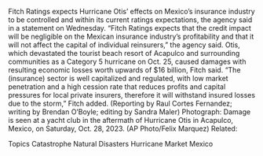 Fitch Ratings expects Hurricane Otis’ effects on Mexico’s insurance industry to be controlled and within its current ratings expectations, the agency said in a statement on Wednesday.
“Fitch Ratings expects that the credit impact will be negligible on the Mexican insurance industry’s profitability and that it will not affect the capital of individual reinsurers,” the agency said.
Otis, which devastated the tourist beach resort of Acapulco and surrounding communities as a Category 5 hurricane on Oct. 25, caused damages with resulting economic losses worth upwards of $16 billion, Fitch said.
“The (insurance) sector is well capitalized and regulated, with low market penetration and a high cession rate that reduces profits and capital pressures for local private insurers, therefore it will withstand insured losses due to the storm,” Fitch added.
(Reporting by Raul Cortes Fernandez; writing by Brendan O’Boyle; editing by Sandra Maler)
Photograph: Damage is seen at a yacht club in the aftermath of Hurricane Otis in Acapulco, Mexico, on Saturday, Oct. 28, 2023. (AP Photo/Felix Marquez)
Related:

Topics
Catastrophe
Natural Disasters
Hurricane
Market
Mexico
